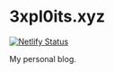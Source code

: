 # 3xpl0its.xyz

[![Netlify Status](https://api.netlify.com/api/v1/badges/a982d383-ac70-4061-8034-06a50b0b2985/deploy-status)](https://app.netlify.com/sites/eager-hoover-6e3f57/deploys)

My personal blog.